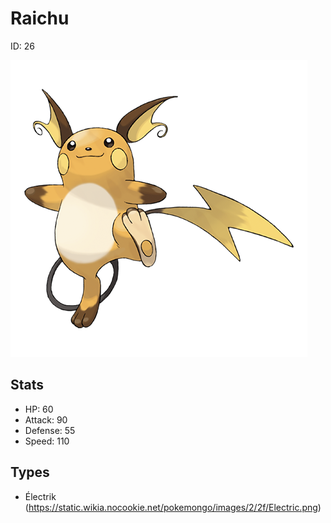# Raichu


ID: 26

![](https://raw.githubusercontent.com/PokeAPI/sprites/master/sprites/pokemon/other/official-artwork/26.png "Raichu")

## Stats


 - HP: 60
 - Attack: 90
 - Defense: 55
 - Speed: 110

## Types


 - Électrik (https://static.wikia.nocookie.net/pokemongo/images/2/2f/Electric.png)
